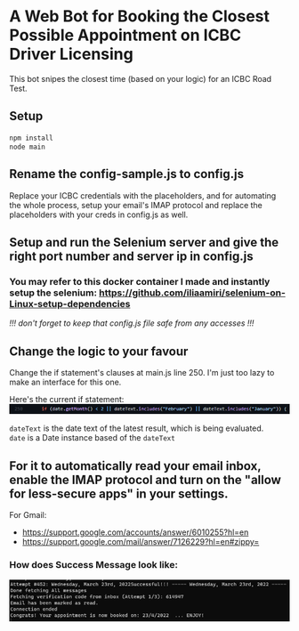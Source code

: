 # A Web Bot for Booking the Closest Possible Appointment on ICBC Driver Licensing
This bot snipes the closest time (based on your logic) for an ICBC Road Test.

## Setup
```
npm install
node main
```

## Rename the config-sample.js to config.js 
Replace your ICBC credentials with the placeholders, and for automating the whole process, setup your email's IMAP protocol and replace the placeholders with your creds in config.js as well.

## Setup and run the Selenium server and give the right port number and server ip in config.js

### You may refer to this docker container I made and instantly setup the selenium: https://github.com/iliaamiri/selenium-on-Linux-setup-dependencies

*!!! don't forget to keep that config.js file safe from any accesses !!!*

## Change the logic to your favour
Change the if statement's clauses at main.js line 250. I'm just too lazy to make an interface for this one.

Here's the current if statement:  
![success logic](/git_img/success-logic.png)

`dateText` is the date text of the latest result, which is being evaluated.  
`date` is a Date instance based of the `dateText`

## For it to automatically read your email inbox, enable the IMAP protocol and turn on the "allow for less-secure apps" in your settings.
For Gmail:
* https://support.google.com/accounts/answer/6010255?hl=en
* https://support.google.com/mail/answer/7126229?hl=en#zippy=

### How does Success Message look like:
![success message](/git_img/success-message.png)
